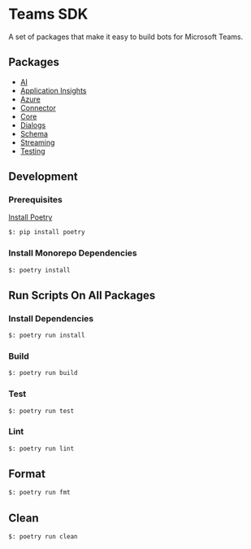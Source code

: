 # Teams SDK

A set of packages that make it easy to build bots for Microsoft Teams.

## Packages

- [AI](./packages/ai/)
- [Application Insights](./packages/applicationinsights/)
- [Azure](./packages/azure/)
- [Connector](./packages/connector/)
- [Core](./packages/core/)
- [Dialogs](./packages/dialogs/)
- [Schema](./packages/schema/)
- [Streaming](./packages/streaming/)
- [Testing](./packages/testing/)

## Development

### Prerequisites

[Install Poetry](https://python-poetry.org/docs/)

```bash
$: pip install poetry
```

### Install Monorepo Dependencies

```bash
$: poetry install
```

## Run Scripts On All Packages

### Install Dependencies

```bash
$: poetry run install
```

### Build

```bash
$: poetry run build
```

### Test

```bash
$: poetry run test
```

### Lint

```bash
$: poetry run lint
```

## Format

```bash
$: poetry run fmt
```

## Clean

```bash
$: poetry run clean
```
